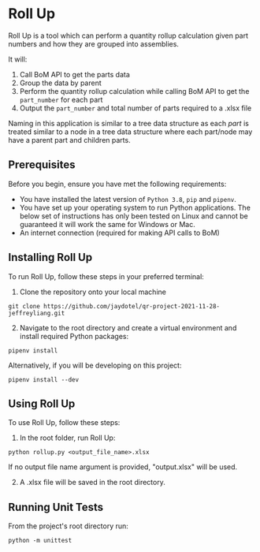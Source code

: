# Roll Up

Roll Up is a tool which can perform a quantity rollup calculation given part numbers and how they are grouped into assemblies.

It will:

1. Call BoM API to get the parts data
2. Group the data by parent
3. Perform the quantity rollup calculation while calling BoM API to get the `part_number` for each part
4. Output the `part_number` and total number of parts required to a .xlsx file

Naming in this application is similar to a tree data structure as each _part_ is treated similar to a node in a tree data structure where each part/node may have a parent part and children parts.

## Prerequisites

Before you begin, ensure you have met the following requirements:

* You have installed the latest version of `Python 3.8`, `pip` and `pipenv`.
* You have set up your operating system to run Python applications. The below set of instructions has only been tested on Linux and cannot be guaranteed it will work the same for Windows or Mac.
* An internet connection (required for making API calls to BoM)

## Installing Roll Up

To run Roll Up, follow these steps in your preferred terminal:

1. Clone the repository onto your local machine

`git clone https://github.com/jaydotel/qr-project-2021-11-28-jeffreyliang.git`

2. Navigate to the root directory and create a virtual environment and install required Python packages:

`pipenv install`

Alternatively, if you will be developing on this project:

`pipenv install --dev`

## Using Roll Up

To use Roll Up, follow these steps:

1. In the root folder, run Roll Up:

`python rollup.py <output_file_name>.xlsx`

If no output file name argument is provided, "output.xlsx" will be used.

2. A .xlsx file will be saved in the root directory.

## Running Unit Tests

From the project's root directory run:

`python -m unittest`
